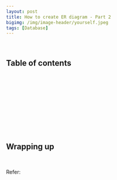 ```yaml
---
layout: post
title: How to create ER diagram - Part 2
bigimg: /img/image-header/yourself.jpeg
tags: [Database]
---
```





<br>

## Table of contents





<br>

## 






<br>

## 






<br>

## 





<br>

## Wrapping up




<br>

Refer:


